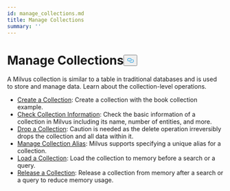 ```yaml
---
id: manage_collections.md
title: Manage Collections
summary: ''
---
```

<h1 id="Manage-Collections" class="common-anchor-header">Manage Collections<button data-href="#Manage-Collections" class="anchor-icon" translate="no">
      <svg translate="no"
        aria-hidden="true"
        focusable="false"
        height="20"
        version="1.1"
        viewBox="0 0 16 16"
        width="16"
      >
        <path
          fill="#0092E4"
          fill-rule="evenodd"
          d="M4 9h1v1H4c-1.5 0-3-1.69-3-3.5S2.55 3 4 3h4c1.45 0 3 1.69 3 3.5 0 1.41-.91 2.72-2 3.25V8.59c.58-.45 1-1.27 1-2.09C10 5.22 8.98 4 8 4H4c-.98 0-2 1.22-2 2.5S3 9 4 9zm9-3h-1v1h1c1 0 2 1.22 2 2.5S13.98 12 13 12H9c-.98 0-2-1.22-2-2.5 0-.83.42-1.64 1-2.09V6.25c-1.09.53-2 1.84-2 3.25C6 11.31 7.55 13 9 13h4c1.45 0 3-1.69 3-3.5S14.5 6 13 6z"
        ></path>
      </svg>
    </button></h1><p>A Milvus collection is similar to a table in traditional databases and is used to store and manage data. Learn about the collection-level operations.</p>
<ul>
<li><a href="/docs/ja/create_collection.md">Create a Collection</a>: Create a collection with the book collection example.</li>
<li><a href="/docs/ja/check_collection.md">Check Collection Information</a>: Check the basic information of a collection in Milvus including its name, number of entities, and more.</li>
<li><a href="/docs/ja/drop_collection.md">Drop a Collection</a>: Caution is needed as the delete operation irreversibly drops the collection and all data within it.</li>
<li><a href="/docs/ja/collection_alias.md">Manage Collection Alias</a>: Milvus supports specifying a unique alias for a collection.</li>
<li><a href="/docs/ja/load_collection.md">Load a Collection</a>: Load the collection to memory before a search or a query.</li>
<li><a href="/docs/ja/release_collection.md">Release a Collection</a>: Release a collection from memory after a search or a query to reduce memory usage.</li>
</ul>
